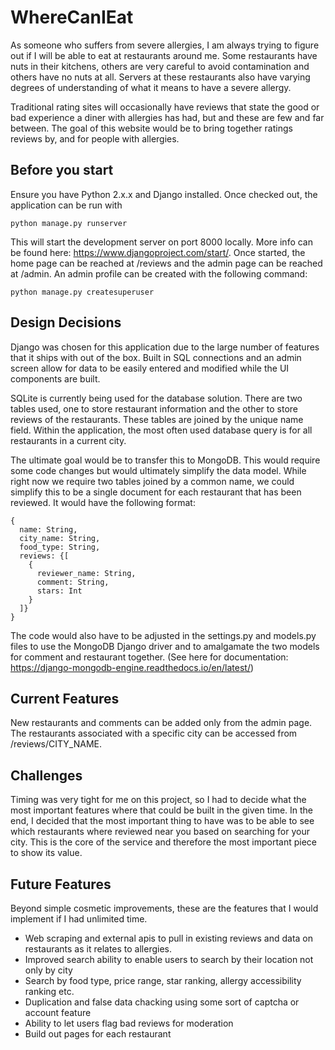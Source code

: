 # WhereCanIEat
As someone who suffers from severe allergies, I am always trying to figure out if I will be able to eat at restaurants around me. Some restaurants have nuts in their kitchens, others are very careful to avoid contamination and others have no nuts at all. Servers at these restaurants also have varying degrees of understanding of what it means to have a severe allergy.

Traditional rating sites will occasionally have reviews that state the good or bad experience a diner with allergies has had, but and these are few and far between. The goal of this website would be to bring together ratings reviews by, and for people with allergies.

## Before you start
Ensure you have Python 2.x.x and Django installed. Once checked out, the application can be run with 
```
python manage.py runserver
```
This will start the development server on port 8000 locally. More info can be found here: https://www.djangoproject.com/start/.
Once started, the home page can be reached at /reviews and the admin page can be reached at /admin. An admin profile can be created with the following command:
```
python manage.py createsuperuser
```

## Design Decisions
Django was chosen for this application due to the large number of features that it ships with out of the box. Built in SQL connections and an admin screen allow for data to be easily entered and modified while the UI components are built.

SQLite is currently being used for the database solution. There are two tables used, one to store restaurant information and the other to store reviews of the restaurants. These tables are joined by the unique name field. Within the application, the most often used database query is for all restaurants in a current city.

The ultimate goal would be to transfer this to MongoDB. This would require some code changes but would ultimately simplify the data model. While right now we require two tables joined by a common name, we could simplify this to be a single document for each restaurant that has been reviewed. It would have the following format:
```
{
  name: String,
  city_name: String,
  food_type: String,
  reviews: {[
    {
      reviewer_name: String,
      comment: String,
      stars: Int
    }
  ]}
}
```
The code would also have to be adjusted in the settings.py and models.py files to use the MongoDB Django driver and to amalgamate the two models for comment and restaurant together.  (See here for documentation: https://django-mongodb-engine.readthedocs.io/en/latest/)

## Current Features
New restaurants and comments can be added only from the admin page. The restaurants associated with a specific city can be accessed from /reviews/CITY_NAME.

## Challenges
Timing was very tight for me on this project, so I had to decide what the most important features where that could be built in the given time. In the end, I decided that the most important thing to have was to be able to see which restaurants where reviewed near you based on searching for your city. This is the core of the service and therefore the most important piece to show its value.

## Future Features
Beyond simple cosmetic improvements, these are the features that I would implement if I had unlimited time.

* Web scraping and external apis to pull in existing reviews and data on restaurants as it relates to allergies.
* Improved search ability to enable users to search by their location not only by city
 * Search by food type, price range, star ranking, allergy accessibility ranking etc.
* Duplication and false data chacking using some sort of captcha or account feature
* Ability to let users flag bad reviews for moderation
* Build out pages for each restaurant

